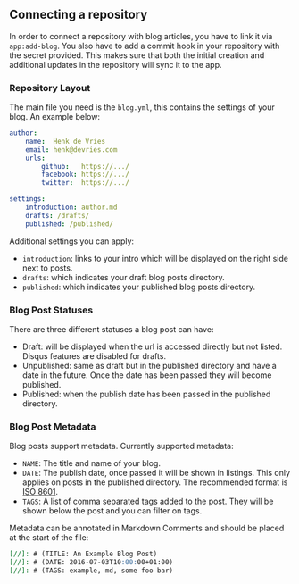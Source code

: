 ## Connecting a repository

In order to connect a repository with blog articles, you have to link it via `app:add-blog`. You also have to add a
commit hook in your repository with the secret provided. This makes sure that both the initial creation and additional
updates in the repository will sync it to the app.


### Repository Layout

The main file you need is the `blog.yml`, this contains the settings of your blog. An example below:

```yml
author:
    name:  Henk de Vries
    email: henk@devries.com
    urls:
        github:   https://.../
        facebook: https://.../
        twitter:  https://.../

settings:
    introduction: author.md
    drafts: /drafts/
    published: /published/
```

Additional settings you can apply:
 - `introduction`: links to your intro which will be displayed on the right side next to posts.
 - `drafts`: which indicates your draft blog posts directory.
 - `published`: which indicates your published blog posts directory.


### Blog Post Statuses

There are three different statuses a blog post can have:
 - Draft: will be displayed when the url is accessed directly but not listed. Disqus features are disabled for drafts.
 - Unpublished: same as draft but in the published directory and have a date in the future. Once the date has been
   passed they will become published.
 - Published: when the publish date has been passed in the published directory.


### Blog Post Metadata

Blog posts support metadata. Currently supported metadata:
 - `NAME`: The title and name of your blog.
 - `DATE`: The publish date, once passed it will be shown in listings. This only applies on posts in the published
   directory. The recommended format is [ISO 8601][iso wikipedia].
 - `TAGS`: A list of comma separated tags added to the post. They will be shown below the post and you can filter on
   tags.

Metadata can be annotated in Markdown Comments and should be placed at the start of the file:
```md
[//]: # (TITLE: An Example Blog Post)
[//]: # (DATE: 2016-07-03T10:00:00+01:00)
[//]: # (TAGS: example, md, some foo bar)
```

[iso wikipedia]:https://en.wikipedia.org/wiki/ISO_8601
